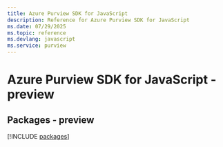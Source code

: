 ```yaml
---
title: Azure Purview SDK for JavaScript
description: Reference for Azure Purview SDK for JavaScript
ms.date: 07/29/2025
ms.topic: reference
ms.devlang: javascript
ms.service: purview
---
```

# Azure Purview SDK for JavaScript - preview
## Packages - preview
[!INCLUDE [packages](purview-index.md)]